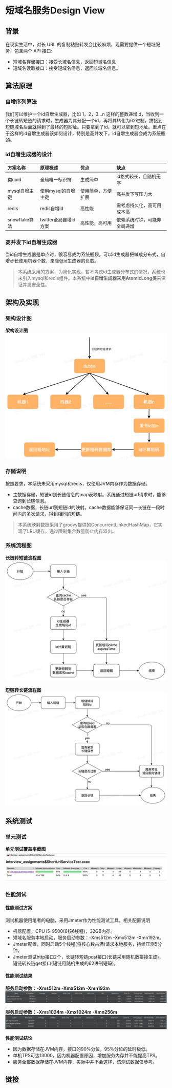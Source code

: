 # 短域名服务Design View

## 背景
在现实生活中，对长 URL 的复制粘贴转发会比较麻烦，现需要提供一个短址服务，包含两个 API 接口:
- 短域名存储接口：接受长域名信息，返回短域名信息
- 短域名读取接口：接受短域名信息，返回长域名信息。

## 算法原理

### 自增序列算法
   
  我们可以维护一个id自增生成器，比如 1，2，3...n 这样的整数递增id，当收到一个长链转短链的请求时，生成器为其分配一个id，再将其转化为62进制，拼接到短链域名后面就得到了最终的短网址。只要拿到了id，就可以拿到短地址。重点在于这样的id自增生成器该如何设计，特别是高并发下，id自增生成器会成为系统瓶颈。
   
### id自增生成器的设计

| 方案名称  | 原理概述  | 优点 | 缺点 |
| :---- | :---- | :---- | :---- |
|  类uuid | 全局唯一标识符  | 生成简单  | id格式较长，且随机无序  |
|  mysql自增主键 | 使用mysql的自增主键  | 使用简单，方便扩展  | 高并发下写压力大  |
|  redis | redis自增id  | 高性能  | 需考虑持久化，高可用成本高  |
|  snowflake算法 | twitter全局自增id方案  | 高性能，高可用  | 依赖系统时钟，可能非全局递增  |

### 高并发下id自增生成器

当id自增生成器是单点时，很容易成为系统瓶颈。可以id生成器把做成分布式，自增步长使用机器个数，来降低id生成器的负载。

> 本系统采用的方案，为简化实现，暂不考虑id生成器分布式的情况，系统也未引入mysql和redis组件。本系统中**id自增生成器采用AtomicLong类**来保证并发安全性。

## 架构及实现

### 架构设计图

**架构设计图**
<br/>
![架构设计简图](screenshot/systemDesign.jpg)
<br/>

### 存储说明

按照要求，本系统未采用mysql和redis，仅使用JVM内存作为数据存储。
- 主数据存储，短链id到长链信息的map表映射。系统通过短链url请求时，能够查询到长链信息。
- cache数据，长链url到短链id的映射。cache数据能够保证同一长链在一段时间内的多次请求，得到相同的短链。

> 本系统映射数据采用了groovy提供的ConcurrentLinkedHashMap，它实现了LRU缓存，通过限制集合数量防止内存溢出。

### 系统流程图
**长链转短链流程图**
<br/>
![长链转短链流程图](screenshot/long2short.jpg)
<br/>

**短链转长链流程图**
<br/>
![短链转长链流程图](screenshot/short2long.jpg)
<br/>

## 系统测试

### 单元测试
**单元测试覆盖率截图**
<br/>
![单元测试覆盖率截图](screenshot/unitTestResult.png)
<br/>

### 性能测试

#### 性能测试方案
测试机器使用笔者的电脑，采用Jmeter作为性能测试工具，相关配置说明
- 机器配置，CPU i5-9500(6核6线程)，32GB内存。
- 短域名服务本地启动，服务启动参数：-Xms512m -Xmx512m -Xmn192m。
- Jmeter配置，同时启动5个线程(将核心数占满)请求本地服务，持续压测5分钟。
- Jmeter测试http接口2个，长链转短链post接口(长链采用随机数拼接生成)，短链转长链get接口(短链用随机生成的62进制短码)。

#### 性能测试结果
**服务启动参数：-Xms512m -Xmx512m -Xmn192m**
<br/>
![pressureTest1](screenshot/pressureTest1.png)
<br/>

**服务启动参数：-Xms1024m -Xmx1024m -Xmn256m**
<br/>
![pressureTest2](screenshot/pressureTest2.png)
<br/>

**性能测试结论**
- 因为数据存储在JVM内存，接口的90%分位，95%分位的延时极低。
- 单机TPS可达13000，因为机器配置原因，增加服务内存并不能提高TPS。
- 服务全部数据存储在JVM内存，实际中并不会这样，该测试数据仅参考。

## 链接





